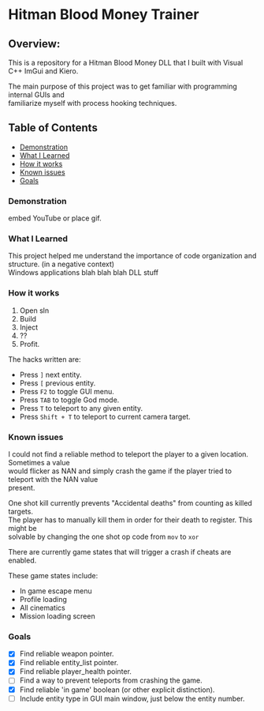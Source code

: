 # Hitman Blood Money Trainer
  
## Overview:
This is a repository for a Hitman Blood Money DLL that I built with Visual C++ ImGui and Kiero.

The main purpose of this project was to get familiar with programming internal GUIs and  
familiarize myself with process hooking techniques.

## Table of Contents
  - [Demonstration](#demonstration)
  - [What I Learned](#what-i-learned)
  - [How it works](#how-it-works)
  - [Known issues](#known-issues)
  - [Goals](#Goals)
  
### Demonstration
embed YouTube or place gif.

### What I Learned
This project helped me understand the importance of code organization and structure. (in a negative context)  
Windows applications blah blah blah DLL stuff  

### How it works
1. Open sln
2. Build
3. Inject
4. ??
5. Profit.

The hacks written are:
- Press <code>]</code> next entity.
- Press <code>[</code> previous entity.
- Press <code>F2</code> to toggle GUI menu.
- Press <code>TAB</code> to toggle God mode.
- Press <code>T</code> to teleport to any given entity.
- Press <code>Shift + T</code> to teleport to current camera target.

### Known issues
I could not find a reliable method to teleport the player to a given location. Sometimes a value  
would flicker as NAN and simply crash the game if the player tried to teleport with the NAN value  
present.

One shot kill currently prevents "Accidental deaths" from counting as killed targets.  
The player has to manually kill them in order for their death to register. This might be  
solvable by changing the one shot op code from <code>mov</code> to <code>xor</code>

There are currently game states that will trigger a crash if cheats are enabled.

These game states include:
- In game escape menu
- Profile loading
- All cinematics
- Mission loading screen

### Goals
 - [x] Find reliable weapon pointer.
 - [x] Find reliable entity_list pointer.
 - [x] Find reliable player_health pointer.
 - [ ] Find a way to prevent teleports from crashing the game.
 - [x] Find reliable 'in game' boolean (or other explicit distinction).
 - [ ] Include entity type in GUI main window, just below the  entity number.
